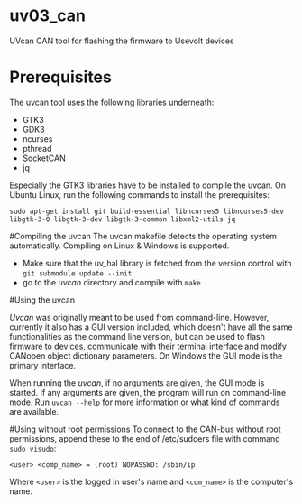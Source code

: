 # uv03_can
UVcan CAN tool for flashing the firmware to Usevolt devices

# Prerequisites
The uvcan tool uses the following libraries underneath:

* GTK3
* GDK3
* ncurses
* pthread
* SocketCAN
* jq

Especially the GTK3 libraries have to be installed to compile the uvcan. On Ubuntu Linux, run the following commands to install the prerequisites:

`sudo apt-get install git build-essential libncurses5 libncurses5-dev libgtk-3-0 libgtk-3-dev libgtk-3-common libxml2-utils jq`

#Compiling the uvcan
The uvcan makefile detects the operating system automatically. Compiling on Linux & Windows is supported.

* Make sure that the uv_hal library is fetched from the version control with `git submodule update --init`
* go to the *uvcan* directory and compile with `make`

#Using the uvcan

*Uvcan* was originally meant to be used from command-line. However, currently it also has a GUI version included, which doesn't have all the same functionalities as the command line version, but can be used to flash firmware to devices, communicate with their terminal interface and modify CANopen object dictionary parameters. On Windows the GUI mode is the primary interface.

When running the *uvcan*, if no arguments are given, the GUI mode is started. If any arguments are given, the program will run on command-line mode. Run `uvcan --help` for more information or what kind of commands are available.


#Using without root permissions
To connect to the CAN-bus without root permissions, append these to the end of /etc/sudoers file with command `sudo visudo`:

```
<user> <comp_name> = (root) NOPASSWD: /sbin/ip
```
Where `<user>` is the logged in user's name and `<com_name>` is the computer's name.
